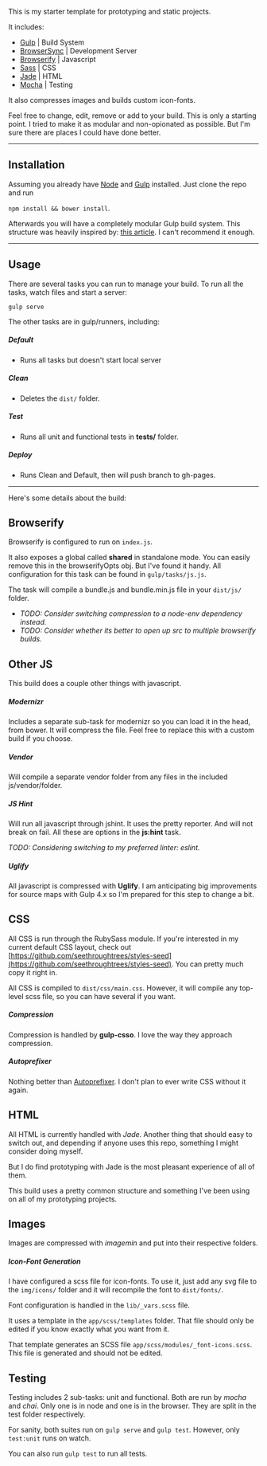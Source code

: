 This is my starter template for prototyping and static projects.

It includes:

- [Gulp](http://gulpjs.com/) | Build System
- [BrowserSync](http://www.browsersync.io/) | Development Server
- [Browserify](http://browserify.org/) | Javascript
- [Sass](http://sass-lang.com/) | CSS
- [Jade](http://jade-lang.com/) | HTML
- [Mocha](http://visionmedia.github.io/mocha/) | Testing

It also compresses images and builds custom icon-fonts.

Feel free to change, edit, remove or add to your build.  This is only a starting
point.  I tried to make it as modular and non-opionated as possible.  But I'm
sure there are places I could have done better.

***********************


## Installation

Assuming you already have [Node](http://nodejs.org/) and [Gulp](http://gulpjs.com/) installed.  Just clone the repo and run

```npm install && bower install```.

Afterwards you will have a completely modular Gulp build system.  This structure
was heavily inspired by: [this article](http://viget.com/extend/gulp-browserify-starter-faq).
I can't recommend it enough.


***********************


## Usage

There are several tasks you can run to manage your build.  To run all the tasks,
watch files and start a server:

```gulp serve```

The other tasks are in gulp/runners, including:


##### Default

- Runs all tasks but doesn't start local server

##### Clean

- Deletes the ```dist/``` folder.

##### Test

- Runs all unit and functional tests in **tests/** folder.

##### Deploy

- Runs Clean and Default, then will push branch to gh-pages.


*********************


Here's some details about the build:


## Browserify

Browserify is configured to run on ```index.js```.

It also exposes a global called **shared** in standalone mode.  You can easily remove this
in the browserifyOpts obj.  But I've found it handy.  All configuration for this
task can be found in ```gulp/tasks/js.js```.

The task will compile a bundle.js and bundle.min.js file in your ```dist/js/``` folder.

- *TODO:  Consider switching compression to a node-env dependency instead.*
- *TODO:  Consider whether its better to open up src to multiple browserify builds.*


## Other JS

This build does a couple other things with javascript.

##### Modernizr

Includes a separate sub-task for modernizr so you can load it in the head,
from bower.  It will compress the file.  Feel free to replace this with a custom
build if you choose.

##### Vendor

Will compile a separate vendor folder from any files in the included
js/vendor/folder.

##### JS Hint

Will run all javascript through jshint.  It uses the pretty reporter.  And
will not break on fail.  All these are options in the **js:hint** task.

*TODO: Considering switching to my preferred linter: eslint.*

##### Uglify

All javascript is compressed with **Uglify**.  I am anticipating big improvements
for source maps with Gulp 4.x so I'm prepared for this step to change a bit.


## CSS

All CSS is run through the RubySass module.  If you're interested in my current
default CSS layout, check out [https://github.com/seethroughtrees/styles-seed](https://github.com/seethroughtrees/styles-seed).
You can pretty much copy it right in.

All CSS is compiled to ```dist/css/main.css```.  However, it will compile any top-level
scss file, so you can have several if you want.

##### Compression

Compression is handled by **gulp-csso**.  I love the way they approach compression.

##### Autoprefixer

Nothing better than [Autoprefixer](https://github.com/ai/autoprefixer).
I don't plan to ever write CSS without it again.


## HTML

All HTML is currently handled with *Jade*.  Another thing that should easy to switch
out, and depending if anyone uses this repo, something I might consider doing myself.

But I do find prototyping with Jade is the most pleasant experience of all of them.

This build uses a pretty common structure and something I've been using on all
of my prototyping projects.


## Images

Images are compressed with *imagemin* and put into their respective folders.

##### Icon-Font Generation

I have configured a scss file for icon-fonts.  To use it, just add any svg file
to the ```img/icons/``` folder and it will recompile the font to ```dist/fonts/```.

Font configuration is handled in the ```lib/_vars.scss``` file.

It uses a template in the ```app/scss/templates``` folder.  That file should only
be edited if you know exactly what you want from it.

That template generates an SCSS file ```app/scss/modules/_font-icons.scss```.  This
file is generated and should not be edited.


## Testing

Testing includes 2 sub-tasks:  unit and functional.  Both are run by *mocha*
and *chai*.  Only one is in node and one is in the browser.  They are split in the
test folder respectively.

For sanity, both suites run on ```gulp serve``` and ```gulp test```.  However, only
```test:unit``` runs on watch.

You can also run ```gulp test``` to run all tests.
